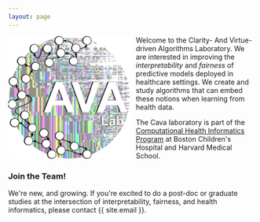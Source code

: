 ```yaml
---
layout: page
---
```


<img style="float: left; padding: 0px 10px 0px 0px;" width="250" height="250" src="docs/assets/Cava_lab_logo.png" alt="CAVA Lab logo"/>

Welcome to the Clarity- And Virtue-driven Algorithms Laboratory. 
We are interested in improving the _interpretability_ and _fairness_ of predictive models deployed in healthcare settings.
We create and study algorithms that can embed these notions when learning from health data.

The Cava laboratory is part of the [Computational Health Informatics Program](http://www.chip.org) at Boston Children's Hospital and Harvard Medical School.

### Join the Team!

We're new, and growing. 
If you're excited to do a post-doc or graduate studies at the intersection of interpretability, fairness, and health informatics, please contact {{ site.email }}. 

